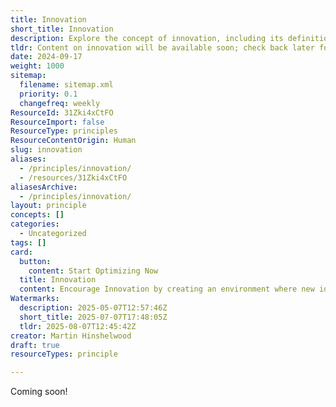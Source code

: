 ```yaml
---
title: Innovation
short_title: Innovation
description: Explore the concept of innovation, including its definition, importance, and impact on progress across industries. Content will be available soon.
tldr: Content on innovation will be available soon; check back later for updates. No action is needed at this time.
date: 2024-09-17
weight: 1000
sitemap:
  filename: sitemap.xml
  priority: 0.1
  changefreq: weekly
ResourceId: 31Zki4xCtFO
ResourceImport: false
ResourceType: principles
ResourceContentOrigin: Human
slug: innovation
aliases:
  - /principles/innovation/
  - /resources/31Zki4xCtFO
aliasesArchive:
  - /principles/innovation/
layout: principle
concepts: []
categories:
  - Uncategorized
tags: []
card:
  button:
    content: Start Optimizing Now
  title: Innovation
  content: Encourage Innovation by creating an environment where new ideas and approaches are explored to solve challenges and create value.
Watermarks:
  description: 2025-05-07T12:57:46Z
  short_title: 2025-07-07T17:48:05Z
  tldr: 2025-08-07T12:45:42Z
creator: Martin Hinshelwood
draft: true
resourceTypes: principle

---
```

Coming soon!

